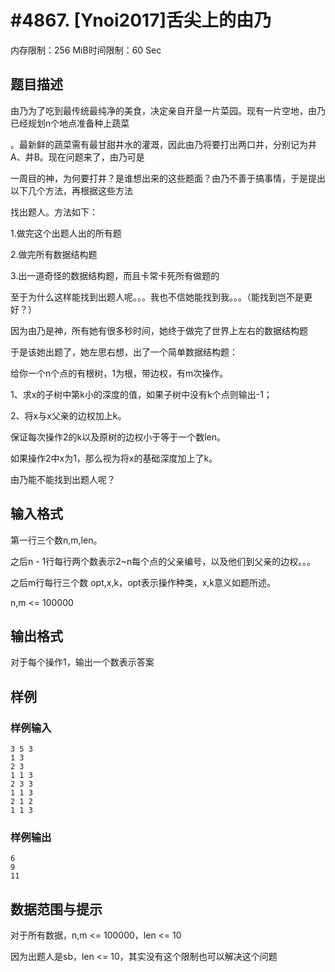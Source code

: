 # #4867. [Ynoi2017]舌尖上的由乃

内存限制：256 MiB时间限制：60 Sec

## 题目描述

由乃为了吃到最传统最纯净的美食，决定亲自开垦一片菜园。现有一片空地，由乃已经规划n个地点准备种上蔬菜

。最新鲜的蔬菜需有最甘甜井水的灌溉，因此由乃将要打出两口井，分别记为井A、井B。现在问题来了，由乃可是

一周目的神，为何要打井？是谁想出来的这些题面？由乃不善于搞事情，于是提出以下几个方法，再根据这些方法

找出题人。方法如下：

1.做完这个出题人出的所有题

2.做完所有数据结构题

3.出一道奇怪的数据结构题，而且卡常卡死所有做题的

至于为什么这样能找到出题人呢。。。我也不信她能找到我。。。（能找到岂不是更好？）

因为由乃是神，所有她有很多秒时间，她终于做完了世界上左右的数据结构题

于是该她出题了，她左思右想，出了一个简单数据结构题：

给你一个n个点的有根树，1为根，带边权，有m次操作。

1、求x的子树中第k小的深度的值，如果子树中没有k个点则输出-1；

2、将x与x父亲的边权加上k。

保证每次操作2的k以及原树的边权小于等于一个数len。

如果操作2中x为1，那么视为将x的基础深度加上了k。

由乃能不能找到出题人呢？

## 输入格式

第一行三个数n,m,len。

之后n - 1行每行两个数表示2~n每个点的父亲编号，以及他们到父亲的边权。。。

之后m行每行三个数 opt,x,k，opt表示操作种类，x,k意义如题所述。

n,m <= 100000

## 输出格式

对于每个操作1，输出一个数表示答案

## 样例

### 样例输入

    
    3 5 3
    1 3
    2 3
    1 1 3
    2 3 3
    1 1 3
    2 1 2
    1 1 3
    

### 样例输出

    
    6
    9
    11
    

## 数据范围与提示

对于所有数据，n,m <= 100000，len <= 10

因为出题人是sb，len <= 10，其实没有这个限制也可以解决这个问题

